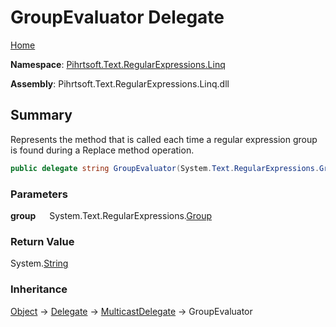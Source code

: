 # GroupEvaluator Delegate

[Home](../../../../../README.md)

**Namespace**: [Pihrtsoft.Text.RegularExpressions.Linq](../README.md)

**Assembly**: Pihrtsoft\.Text\.RegularExpressions\.Linq\.dll

## Summary

Represents the method that is called each time a regular expression group is found during a Replace method operation\.

```csharp
public delegate string GroupEvaluator(System.Text.RegularExpressions.Group group)
```

### Parameters

**group** &emsp; System\.Text\.RegularExpressions\.[Group](https://docs.microsoft.com/en-us/dotnet/api/system.text.regularexpressions.group)

### Return Value

System\.[String](https://docs.microsoft.com/en-us/dotnet/api/system.string)

### Inheritance

[Object](https://docs.microsoft.com/en-us/dotnet/api/system.object) &#x2192; [Delegate](https://docs.microsoft.com/en-us/dotnet/api/system.delegate) &#x2192; [MulticastDelegate](https://docs.microsoft.com/en-us/dotnet/api/system.multicastdelegate) &#x2192; GroupEvaluator
